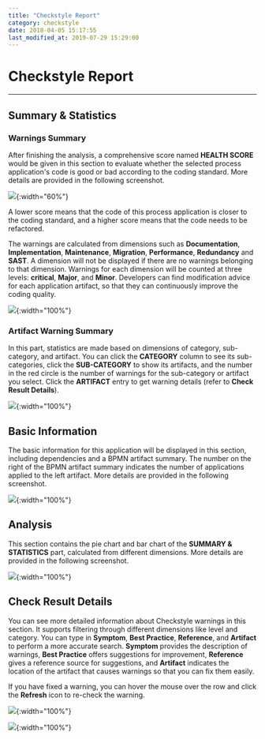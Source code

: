 ```yaml
---
title: "Checkstyle Report"
category: checkstyle
date: 2018-04-05 15:17:55
last_modified_at: 2019-07-29 15:29:00
---
```


# Checkstyle Report
***

## Summary & Statistics

### Warnings Summary

After finishing the analysis, a comprehensive score named **HEALTH SCORE** would be given in this section to evaluate whether the selected process application's code is good or bad according to the coding standard. More details are provided in the following screenshot.

![][checkstyle_healthScore]{:width="60%"}

A lower score means that the code of this process application is closer to the coding standard, and a higher score means that the code needs to be refactored.

The warnings are calculated from dimensions such as **Documentation**, **Implementation**, **Maintenance**, **Migration**, **Performance**, **Redundancy** and **SAST**. A dimension will not be displayed if there are no warnings belonging to that dimension. Warnings for each dimension will be counted at three levels: **critical**, **Major**, and **Minor**. Developers can find modification advice for each application artifact, so that they can continuously improve the coding quality.

![][checkstyle_statistic]{:width="100%"}

### Artifact Warning Summary
In this part, statistics are made based on dimensions of category, sub-category, and artifact. You can click the **CATEGORY** column to see its sub-categories, click the **SUB-CATEGORY** to show its artifacts, and the number in the red circle is the number of warnings for the sub-category or artifact you select. Click the **ARTIFACT** entry to get warning details (refer to **Check Result Details**).

![][checkstyle_category]{:width="100%"}

## Basic Information

The basic information for this application will be displayed in this section, including dependencies and a BPMN artifact summary. The number on the right of the BPMN artifact summary indicates the number of applications applied to the left artifact. More details are provided in the following screenshot.

![][checkstyle_basicInfo]{:width="100%"}

## Analysis

This section contains the pie chart and bar chart of the **SUMMARY & STATISTICS** part, calculated from different dimensions. More details are provided in the following screenshot.

![][checkstyle_chart]{:width="100%"}

## Check Result Details

You can see more detailed information about Checkstyle warnings in this section. It supports filtering through different dimensions like level and category. You can type in **Symptom**, **Best Practice**, **Reference**, and **Artifact** to perform a more accurate search. **Symptom** provides the description of warnings, **Best Practice** offers suggestions for improvement, **Reference** gives a reference source for suggestions, and **Artifact** indicates the location of the artifact that causes warnings so that you can fix them easily.

If you have fixed a warning, you can hover the mouse over the row and click the **Refresh** icon to re-check the warning.

![][checkstyle_checkresultDetailed]{:width="100%"}

![][checkstyle_checkresultDetailed_refresh]{:width="100%"}

[checkstyle_healthScore]: ../images/checkstyle/checkstyle_healthScore.PNG
[checkstyle_basicInfo]: ../images/checkstyle/checkstyle_basicInfo.PNG
[checkstyle_chart]: ../images/checkstyle/checkstyle_checkstyle_chart.PNG
[checkstyle_statistic]: ../images/checkstyle/checkstyle_statistic.PNG
[checkstyle_category]: ../images/checkstyle/checkstyle_category.PNG
[checkstyle_checkresultDetailed]: ../images/checkstyle/checkstyle_checkresultDetailed.PNG
[checkstyle_checkresultDetailed_refresh]: ../images/checkstyle/checkstyle_checkresultDetailed_refresh.PNG